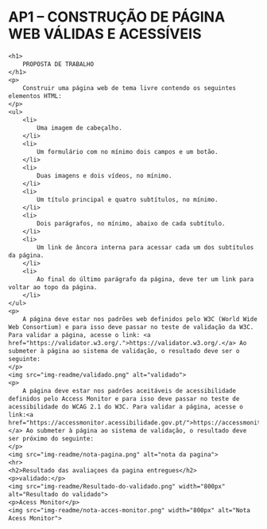 # AP1 – CONSTRUÇÃO DE PÁGINA WEB VÁLIDAS E ACESSÍVEIS
    <h1>
        PROPOSTA DE TRABALHO
    </h1>
    <p>
        Construir uma página web de tema livre contendo os seguintes elementos HTML:
    </p>
    <ul>
        <li>
            Uma imagem de cabeçalho.
        </li>
        <li>
            Um formulário com no mínimo dois campos e um botão.
        </li>
        <li>
            Duas imagens e dois vídeos, no mínimo.
        </li>
        <li>
            Um título principal e quatro subtítulos, no mínimo.
        </li>
        <li>
            Dois parágrafos, no mínimo, abaixo de cada subtítulo.
        </li>
        <li>
            Um link de âncora interna para acessar cada um dos subtítulos da página.
        </li>
        <li>
            Ao final do último parágrafo da página, deve ter um link para voltar ao topo da página.
        </li>
    </ul>
    <p>
        A página deve estar nos padrões web definidos pelo W3C (World Wide Web Consortium) e para isso deve passar no teste de validação da W3C. Para validar a página, acesse o link: <a href="https://validator.w3.org/.">https://validator.w3.org/.</a> Ao submeter à página ao sistema de validação, o resultado deve ser o seguinte:
    </p>
    <img src="img-readme/validado.png" alt="validado">
    <p>
        A página deve estar nos padrões aceitáveis de acessibilidade definidos pelo Access Monitor e para isso deve passar no teste de acessibilidade do WCAG 2.1 do W3C. Para validar a página, acesse o link:<a href="https://accessmonitor.acessibilidade.gov.pt/">https://accessmonitor.acessibilidade.gov.pt.</a> Ao submeter à página ao sistema de validação, o resultado deve ser próximo do seguinte:
    </p>
    <img src="img-readme/nota-pagina.png" alt="nota da pagina">
    <hr>
    <h2>Resultado das avaliaçoes da pagina entregues</h2>
    <p>validado:</p>
    <img src="img-readme/Resultado-do-validado.png" width="800px" alt="Resultado do validado">
    <p>Acess Monitor</p>
    <img src="img-readme/nota-acces-monitor.png" width="800px" alt="Nota Acess Monitor">
